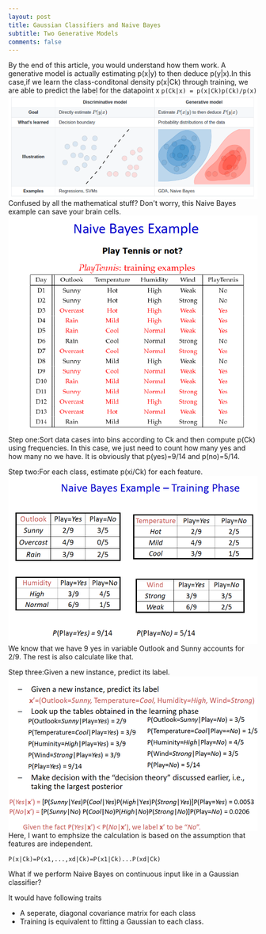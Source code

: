 ```yaml
---
layout: post
title: Gaussian Classifiers and Naive Bayes
subtitle: Two Generative Models
comments: false
---
```

By the end of this article, you would understand how them work.
A generative model is actually estimating p(x|y) to then deduce p(y|x).In this case,if we learn the class-conditonal density p(x|Ck) through training, we are able to predict the label for the datapoint x
`p(Ck|x) = p(x|Ck)p(Ck)/p(x)`
<img src="/img/posts/model-difference.png" alt="two models" align="center"/>
Confused by all the mathematical stuff? Don't worry, this Naive Bayes example can save your brain cells.
<img src="/img/posts/naive-bayes1.png" alt="example" align="center"/>
Step one:Sort data cases into bins according to Ck and then compute p(Ck) using frequencies.
In this case, we just need to count how many yes and how many no we have. It is obviously that p(yes)=9/14 and p(no)=5/14.

Step two:For each class, estimate p(xi/Ck) for each feature.
<img src="/img/posts/naive-bayes2.png" alt="example" align="center"/>
We know that we have 9 yes in variable Outlook and Sunny accounts for 2/9. The rest is also calculate like that.

Step three:Given a new instance, predict its label.
<img src="/img/posts/naive-bayes3.png" alt="example" align="center"/>
Here, I want to emphsize the calculation is based on the assumption that features are independent.
```
P(x|Ck)=P(x1,...,xd|Ck)=P(x1|Ck)...P(xd|Ck)
```
What if we perform Naive Bayes on continuous input like in a Gaussian classifier?

It would have following traits
* A seperate, diagonal covariance matrix for each class
* Training is equivalent to fitting a Gaussian to each class.




